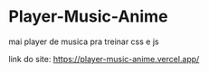 # Player-Music-Anime
mai player de musica pra treinar css e js

link do site: https://player-music-anime.vercel.app/
